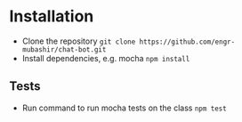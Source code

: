 # Installation

- Clone the repository `git clone https://github.com/engr-mubashir/chat-bot.git`
- Install dependencies, e.g. mocha `npm install`

## Tests

- Run command to run mocha tests on the class `npm test`
